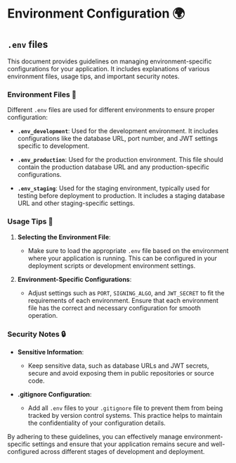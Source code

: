 # Environment Configuration 🌍

## `.env` files

This document provides guidelines on managing environment-specific configurations for your application. It includes explanations of various environment files, usage tips, and important security notes.

### Environment Files 📁

Different `.env` files are used for different environments to ensure proper configuration:

- **`.env_development`**: Used for the development environment. It includes configurations like the database URL, port number, and JWT settings specific to development.
- **`.env_production`**: Used for the production environment. This file should contain the production database URL and any production-specific configurations.

- **`.env_staging`**: Used for the staging environment, typically used for testing before deployment to production. It includes a staging database URL and other staging-specific settings.

### Usage Tips 🚀

1. **Selecting the Environment File**:

   - Make sure to load the appropriate `.env` file based on the environment where your application is running. This can be configured in your deployment scripts or development environment settings.

2. **Environment-Specific Configurations**:
   - Adjust settings such as `PORT`, `SIGNING_ALGO`, and `JWT_SECRET` to fit the requirements of each environment. Ensure that each environment file has the correct and necessary configuration for smooth operation.

### Security Notes 🔒

- **Sensitive Information**:

  - Keep sensitive data, such as database URLs and JWT secrets, secure and avoid exposing them in public repositories or source code.

- **.gitignore Configuration**:
  - Add all `.env` files to your `.gitignore` file to prevent them from being tracked by version control systems. This practice helps to maintain the confidentiality of your configuration details.

By adhering to these guidelines, you can effectively manage environment-specific settings and ensure that your application remains secure and well-configured across different stages of development and deployment.
